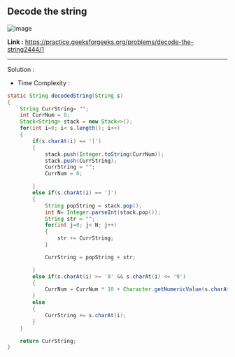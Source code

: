 ## Decode the string

![image](https://user-images.githubusercontent.com/23376002/195125463-5838d75f-ec2d-409e-b390-ed1078cb141b.png)

**Link :** https://practice.geeksforgeeks.org/problems/decode-the-string2444/1

-------------------------------------------------------------------------------------------------------------------------------------------------------


Solution :

- Time Complexity :


```java
static String decodedString(String s)
{
    String CurrString= "";
    int CurrNum = 0;
    Stack<String> stack = new Stack<>();
    for(int i=0; i< s.length(); i++)
    {
        if(s.charAt(i) == '[')
        {
            stack.push(Integer.toString(CurrNum));
            stack.push(CurrString);
            CurrString = "";
            CurrNum = 0;

        }
        else if(s.charAt(i) == ']')
        {
            String popString = stack.pop();
            int N= Integer.parseInt(stack.pop());
            String str = "";
            for(int j=0; j< N; j++)
            {
                str += CurrString;
            }

            CurrString = popString + str;

        }
        else if(s.charAt(i) >= '0' && s.charAt(i) <= '9')
        {
            CurrNum = CurrNum * 10 + Character.getNumericValue(s.charAt(i));
        }
        else 
        {
            CurrString += s.charAt(i);
        }
    }

    return CurrString;
}

```



